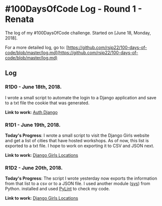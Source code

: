 # #100DaysOfCode Log - Round 1 - Renata

The log of my #100DaysOfCode challenge. Started on [June 18, Monday, 2018].

For a more detailed log, go to: [https://github.com/rsip22/100-days-of-code/blob/master/log.md](https://github.com/rsip22/100-days-of-code/blob/master/log.md)

## Log

### R1D0 - June 18th, 2018.

I wrote a small script to automate the login to a Django application and save to a txt file the cookie that was generated.

**Link to work:** [Auth Django](https://github.com/rsip22/101/tree/master/100daysofcode/Python/auth_django)


### R1D1 - June 19th, 2018.

**Today's Progress**: I wrote a small script to visit the Django Girls website and get a list of cities that have hosted workshops. As of now, this list is exported to a txt file. I hope to work on exporting it to CSV and JSON next.

**Link to work:** [Django Girls Locations](https://github.com/rsip22/101/tree/master/100daysofcode/Python/djangogirls_locations)

### R1D2 - June 20th, 2018.

**Today's Progress**: The script I wrote yesterday now exports the information from that list to a csv or to a JSON file. I used another module ([sys](https://docs.python.org/3/library/sys.html)) from Python. installed and used [PyLint](https://www.pylint.org) to check my code.

**Link to work:** [Django Girls Locations](https://github.com/rsip22/101/tree/master/100daysofcode/Python/djangogirls_locations)